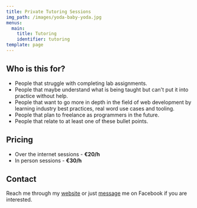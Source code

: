 ```yaml
---
title: Private Tutoring Sessions
img_path: /images/yoda-baby-yoda.jpg
menus:
  main:
    title: Tutoring
    identifier: tutoring
template: page
---
```

## Who is this for?
- People that struggle with completing lab assignments.
- People that maybe understand what is being taught but can't put it into practice without help.
- People that want to go more in depth in the field of web development by learning industry best practices, real word use cases and tooling.
- People that plan to freelance as programmers in the future.
- People that relate to at least one of these bullet points.

## Pricing

- Over the internet sessions - **&euro;20/h**
- In person sessions - **&euro;30/h**

## Contact

Reach me through my [website](https://findaldo.dev) or just [message](https://m.me/aldo.dumitrescu) me on Facebook if you are interested.
